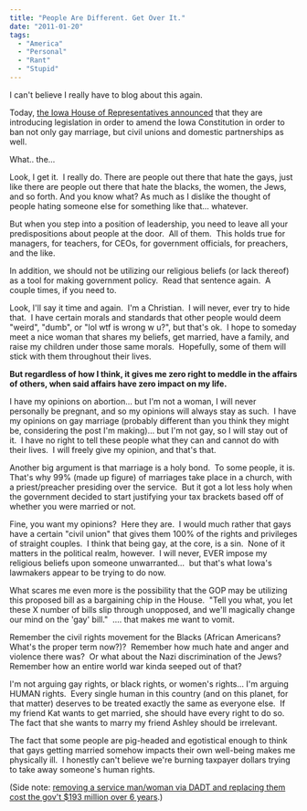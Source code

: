 ```yaml
---
title: "People Are Different. Get Over It."
date: "2011-01-20"
tags:
  - "America"
  - "Personal"
  - "Rant"
  - "Stupid"
---
```


I can't believe I really have to blog about this again.

Today, [the Iowa House of Representatives announced](http://dmjuice.desmoinesregister.com/article/20110120/NEWS10/101200336/1001/NEWS) that they are introducing legislation in order to amend the Iowa Constitution in order to ban not only gay marriage, but civil unions and domestic partnerships as well.

What.. the...

Look, I get it.  I really do. There are people out there that hate the gays, just like there are people out there that hate the blacks, the women, the Jews, and so forth. And you know what? As much as I dislike the thought of people hating someone else for something like that... whatever.

But when you step into a position of leadership, you need to leave all your predispositions about people at the door.  All of them.  This holds true for managers, for teachers, for CEOs, for government officials, for preachers, and the like.

In addition, we should not be utilizing our religious beliefs (or lack thereof) as a tool for making government policy.  Read that sentence again.  A couple times, if you need to.

Look, I'll say it time and again.  I'm a Christian.  I will never, ever try to hide that.  I have certain morals and standards that other people would deem "weird", "dumb", or "lol wtf is wrong w u?", but that's ok.  I hope to someday meet a nice woman that shares my beliefs, get married, have a family, and raise my children under those same morals.  Hopefully, some of them will stick with them throughout their lives.

**But regardless of how I think, it gives me zero right to meddle in the affairs of others, when said affairs have zero impact on my life.**

I have my opinions on abortion... but I'm not a woman, I will never personally be pregnant, and so my opinions will always stay as such.  I have my opinions on gay marriage (probably different than you think they might be, considering the post I'm making)... but I'm not gay, so I will stay out of it.  I have no right to tell these people what they can and cannot do with their lives.  I will freely give my opinion, and that's that.

Another big argument is that marriage is a holy bond.  To some people, it is.  That's why 99% (made up figure) of marriages take place in a church, with a priest/preacher presiding over the service.  But it got a lot less holy when the government decided to start justifying your tax brackets based off of whether you were married or not.

Fine, you want my opinions?  Here they are.  I would much rather that gays have a certain "civil union" that gives them 100% of the rights and privileges of straight couples.  I think that being gay, at the core, is a sin.  None of it matters in the political realm, however.  I will never, EVER impose my religious beliefs upon someone unwarranted...  but that's what Iowa's lawmakers appear to be trying to do now.

What scares me even more is the possibility that the GOP may be utilizing this proposed bill as a bargaining chip in the House.  "Tell you what, you let these X number of bills slip through unopposed, and we'll magically change our mind on the 'gay' bill."  .... that makes me want to vomit.

Remember the civil rights movement for the Blacks (African Americans?  What's the proper term now?)?  Remember how much hate and anger and violence there was?  Or what about the Nazi discrimination of the Jews?  Remember how an entire world war kinda seeped out of that?

I'm not arguing gay rights, or black rights, or women's rights... I'm arguing HUMAN rights.  Every single human in this country (and on this planet, for that matter) deserves to be treated exactly the same as everyone else.  If my friend Kat wants to get married, she should have every right to do so.  The fact that she wants to marry my friend Ashley should be irrelevant.

The fact that some people are pig-headed and egotistical enough to think that gays getting married somehow impacts their own well-being makes me physically ill.  I honestly can't believe we're burning taxpayer dollars trying to take away someone's human rights.

(Side note: [removing a service man/woman via DADT and replacing them cost the gov't $193 million over 6 years](http://www.cnn.com/2011/POLITICS/01/20/dont.ask.dont.tell.costs/index.html).)
